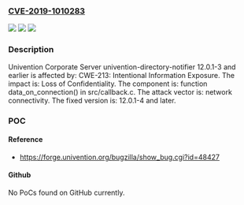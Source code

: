 ### [CVE-2019-1010283](https://cve.mitre.org/cgi-bin/cvename.cgi?name=CVE-2019-1010283)
![](https://img.shields.io/static/v1?label=Product&message=univention-directory-notifier&color=blue)
![](https://img.shields.io/static/v1?label=Version&message=12.0.1-3%20and%20earlier%20%5Bfixed%3A%2012.0.1-4%20and%20later%5D%20&color=brightgreen)
![](https://img.shields.io/static/v1?label=Vulnerability&message=CWE-213%3A%20Intentional%20Information%20Exposure&color=brightgreen)

### Description

Univention Corporate Server univention-directory-notifier 12.0.1-3 and earlier is affected by: CWE-213: Intentional Information Exposure. The impact is: Loss of Confidentiality. The component is: function data_on_connection() in src/callback.c. The attack vector is: network connectivity. The fixed version is: 12.0.1-4 and later.

### POC

#### Reference
- https://forge.univention.org/bugzilla/show_bug.cgi?id=48427

#### Github
No PoCs found on GitHub currently.

